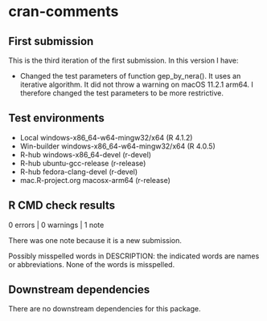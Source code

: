 cran-comments
================

<!-- cran-comments.md is generated from cran-comments.Rmd. -->

## First submission

This is the third iteration of the first submission. In this version I
have:

-   Changed the test parameters of function gep_by_nera(). It uses an
    iterative algorithm. It did not throw a warning on macOS 11.2.1
    arm64. I therefore changed the test parameters to be more
    restrictive.

## Test environments

-   Local windows-x86_64-w64-mingw32/x64 (R 4.1.2)
-   Win-builder windows-x86_64-w64-mingw32/x64 (R 4.0.5)
-   R-hub windows-x86_64-devel (r-devel)
-   R-hub ubuntu-gcc-release (r-release)
-   R-hub fedora-clang-devel (r-devel)
-   mac.R-project.org macosx-arm64 (r-release)

## R CMD check results

0 errors \| 0 warnings \| 1 note

There was one note because it is a new submission.

Possibly misspelled words in DESCRIPTION: the indicated words are names
or abbreviations. None of the words is misspelled.

## Downstream dependencies

There are no downstream dependencies for this package.
